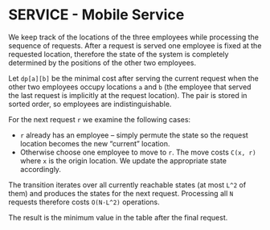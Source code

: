 # SERVICE - Mobile Service

We keep track of the locations of the three employees while processing the
sequence of requests.  After a request is served one employee is fixed at the
requested location, therefore the state of the system is completely determined
by the positions of the other two employees.

Let `dp[a][b]` be the minimal cost after serving the current request when the
other two employees occupy locations `a` and `b` (the employee that served the
last request is implicitly at the request location).  The pair is stored in
sorted order, so employees are indistinguishable.

For the next request `r` we examine the following cases:

* `r` already has an employee – simply permute the state so the request
  location becomes the new “current” location.
* Otherwise choose one employee to move to `r`.  The move costs
  `C(x, r)` where `x` is the origin location.  We update the appropriate
  state accordingly.

The transition iterates over all currently reachable states (at most `L^2` of
them) and produces the states for the next request.  Processing all `N`
requests therefore costs `O(N·L^2)` operations.

The result is the minimum value in the table after the final request.
